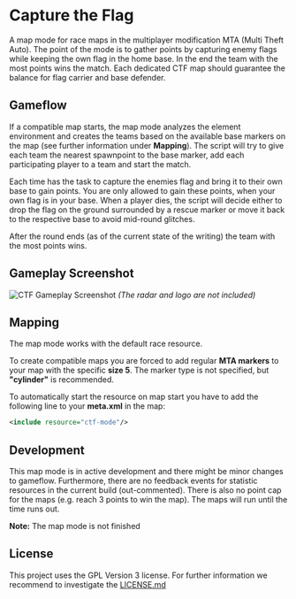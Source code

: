 # Capture the Flag
A map mode for race maps in the multiplayer modification MTA (Multi Theft Auto). The point of the mode is to gather points by capturing enemy flags while keeping the own flag in the home base. In the end the team with the most points wins the match. Each dedicated CTF map should guarantee the balance for flag carrier and base defender.

## Gameflow
If a compatible map starts, the map mode analyzes the element environment and creates the teams based on the available base markers on the map (see further information under **Mapping**). The script will try to give each team the nearest spawnpoint to the base marker, add each participating player to a team and start the match.

Each time has the task to capture the enemies flag and bring it to their own base to gain points. You are only allowed to gain these points, when your own flag is in your base. When a player dies, the script will decide either to drop the flag on the ground surrounded by a rescue marker or move it back to the respective base to avoid mid-round glitches.

After the round ends (as of the current state of the writing) the team with the most points wins.

## Gameplay Screenshot
![CTF Gameplay Screenshot](http://i.imgur.com/qSONZSC.jpg)
*(The radar and logo are not included)*

## Mapping
The map mode works with the default race resource. 

To create compatible maps you are forced to add regular **MTA markers** to your map with the specific **size 5**. The marker type is not specified, but **"cylinder"** is recommended. 

To automatically start the resource on map start you have to add the following line to your **meta.xml** in the map:
```XML
<include resource="ctf-mode"/>
```

## Development
This map mode is in active development and there might be minor changes to gameflow. Furthermore, there are no feedback events for statistic resources in the current build (out-commented). There is also no point cap for the maps (e.g. reach 3 points to win the map). The maps will run until the time runs out.

**Note:** The map mode is not finished

## License
This project uses the GPL Version 3 license. For further information we recommend to investigate the [LICENSE.md](LICENSE.md)
